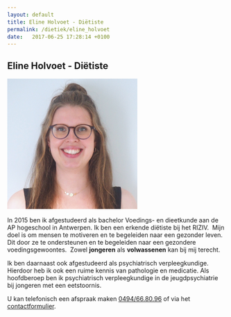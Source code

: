 ```yaml
---
layout: default
title: Eline Holvoet - Diëtiste
permalink: /dietiek/eline_holvoet
date:   2017-06-25 17:28:14 +0100
---
```


## Eline Holvoet - Diëtiste  

<img src="/assets/img/Eline_SQ.jpg" class="circular--square">

In 2015 ben ik afgestudeerd als bachelor Voedings- en dieetkunde aan de AP hogeschool in Antwerpen. Ik ben een erkende diëtiste bij het RIZIV.  
Mijn doel is om mensen te motiveren en te begeleiden naar een gezonder leven.  
Dit door ze te ondersteunen en te begeleiden naar een gezondere voedingsgewoontes.  
Zowel **jongeren** als **volwassenen** kan bij mij terecht.  

Ik ben daarnaast ook afgestudeerd als psychiatrisch verpleegkundige. Hierdoor heb ik ook een ruime kennis van pathologie en medicatie. Als hoofdberoep ben ik psychiatrisch verpleegkundige in de jeugdpsychiatrie bij jongeren met een eetstoornis.  

  
U kan telefonisch een afspraak maken <a href="tel:+32494668096" itemprop="telephone">0494/66.80.96</a> of via het [contactformulier](/contact.html). 

